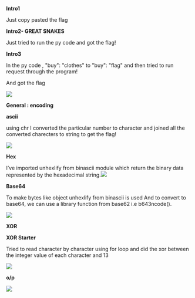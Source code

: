 ﻿**Intro1**

Just copy pasted the flag

**Intro2- GREAT SNAKES**

Just tried to run the py code and got the flag!

**Intro3**

In the py code , "buy": "clothes" to "buy": "flag" and  then tried to run request through the program!

And got the flag

![](bi0s\_crypto.001.png)

**General : encoding** 

**ascii**

using chr I converted the particular number to character and joined all the converted charecters to string to get the flag!

![](bi0s\_crypto.002.png)

**Hex**

I’ve imported unhexlify from binascii module which return the binary data represented by the hexadecimal string.![](bi0s\_crypto.003.png)

**Base64**

To make bytes like object unhexlify from binascii is used And to convert to base64, we can use a library function from base62 i.e b643ncode().




![](bi0s\_crypto.004.png)

**XOR**

**XOR Starter**

Tried to read character by character using for loop and did the xor between the integer value of each character and 13

![](bi0s\_crypto.005.png)

**o/p**

![](bi0s\_crypto.006.png)

